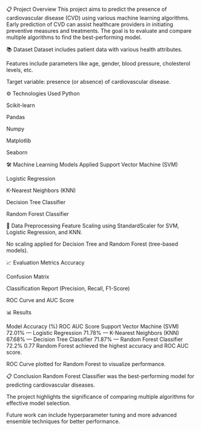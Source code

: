📋 Project Overview
This project aims to predict the presence of cardiovascular disease (CVD) using various machine learning algorithms. Early prediction of CVD can assist healthcare providers in initiating preventive measures and treatments.
The goal is to evaluate and compare multiple algorithms to find the best-performing model.

📚 Dataset
Dataset includes patient data with various health attributes.

Features include parameters like age, gender, blood pressure, cholesterol levels, etc.

Target variable: presence (or absence) of cardiovascular disease.

⚙️ Technologies Used
Python

Scikit-learn

Pandas

Numpy

Matplotlib

Seaborn

🛠️ Machine Learning Models Applied
Support Vector Machine (SVM)

Logistic Regression

K-Nearest Neighbors (KNN)

Decision Tree Classifier

Random Forest Classifier

🔎 Data Preprocessing
Feature Scaling using StandardScaler for SVM, Logistic Regression, and KNN.

No scaling applied for Decision Tree and Random Forest (tree-based models).

📈 Evaluation Metrics
Accuracy

Confusion Matrix

Classification Report (Precision, Recall, F1-Score)

ROC Curve and AUC Score

📊 Results

Model	Accuracy (%)	ROC AUC Score
Support Vector Machine (SVM)	72.01%	—
Logistic Regression	71.78%	—
K-Nearest Neighbors (KNN)	67.68%	—
Decision Tree Classifier	71.87%	—
Random Forest Classifier	72.2%	0.77
Random Forest achieved the highest accuracy and ROC AUC score.

ROC Curve plotted for Random Forest to visualize performance.

📋 Conclusion
Random Forest Classifier was the best-performing model for predicting cardiovascular diseases.

The project highlights the significance of comparing multiple algorithms for effective model selection.

Future work can include hyperparameter tuning and more advanced ensemble techniques for better performance.




